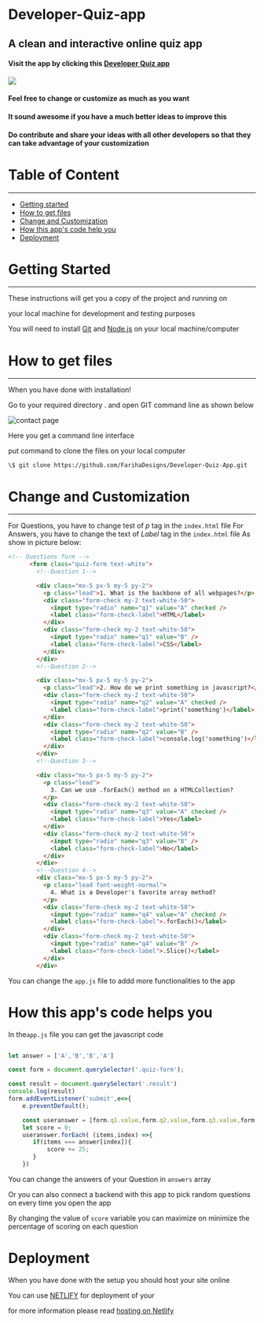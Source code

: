 # Developer-Quiz-app
## A clean and interactive online quiz app

#### Visit the app by clicking this [Developer Quiz app](https://developerquiz1213.netlify.app/)
![](Video/devQuiz.gif)

#### Feel free to change or customize as much as you want

#### It sound awesome if you have a much better ideas to improve this

#### Do contribute and share your ideas with all other developers so that they can take advantage of your customization

Table of Content
================

* * * * *

-   [Getting started](#)
-   [How to get files](#)
-   [Change and Customization](#)
-   [How this app's code help you](#)
-   [Deployment](#)


Getting Started
===============

* * * * *

These instructions will get you a copy of the project and running on

your local machine for development and testing purposes

You will need to install [Git](https://git-scm.com/downloads) and [Node.js](https://nodejs.org/en/download/) on your local machine/computer

How to get files
================

* * * * *

When you have done with installation!

Go to your required directory . and open GIT command line as shown below

![contact page](images/GITBASH.jpg)

Here you get a command line interface

put command to clone the files on your local computer

```git
\$ git clone https://github.com/FarihaDesigns/Developer-Quiz-App.git
```
Change and Customization
========================

* * * * *
For Questions, you have to change test of _p_ tag in the `index.html` file
For Answers, you have to change the text of _Label_ tag in the `index.html` file
As show in picture below:

```html
<!-- Questions form -->
      <form class="quiz-form text-white">
        <!--Question 1-->

        <div class="mx-5 px-5 my-5 py-2">
          <p class="lead">1. What is the backbone of all webpages?</p>
          <div class="form-check my-2 text-white-50">
            <input type="radio" name="q1" value="A" checked />
            <label class="form-check-label">HTML</label>
          </div>
          <div class="form-check my-2 text-white-50">
            <input type="radio" name="q1" value="B" />
            <label class="form-check-label">CSS</label>
          </div>
        </div>
        <!--Question 2-->

        <div class="mx-5 px-5 my-5 py-2">
          <p class="lead">2. How do we print something in javascript?</p>
          <div class="form-check my-2 text-white-50">
            <input type="radio" name="q2" value="A" checked />
            <label class="form-check-label">print('something')</label>
          </div>
          <div class="form-check my-2 text-white-50">
            <input type="radio" name="q2" value="B" />
            <label class="form-check-label">console.log('something')</label>
          </div>
        </div>
        <!--Question 3-->

        <div class="mx-5 px-5 my-5 py-2">
          <p class="lead">
            3. Can we use .forEach() method on a HTMLCollection?
          </p>
          <div class="form-check my-2 text-white-50">
            <input type="radio" name="q3" value="A" checked />
            <label class="form-check-label">Yes</label>
          </div>
          <div class="form-check my-2 text-white-50">
            <input type="radio" name="q3" value="B" />
            <label class="form-check-label">No</label>
          </div>
        </div>
        <!--Question 4-->
        <div class="mx-5 px-5 my-5 py-2">
          <p class="lead font-weight-normal">
            4. What is a Developer's favorite array method?
          </p>
          <div class="form-check my-2 text-white-50">
            <input type="radio" name="q4" value="A" checked />
            <label class="form-check-label">.forEach()</label>
          </div>
          <div class="form-check my-2 text-white-50">
            <input type="radio" name="q4" value="B" />
            <label class="form-check-label">.Slice()</label>
          </div>
        </div>
```


You can change the `app.js` file to addd more functionalities to the app


How this app's code helps you
========================
In the`app.js` file you can get the javascript code 

```js

let answer = ['A','B','B','A']

const form = document.querySelector('.quiz-form');

const result = document.querySelector('.result')
console.log(result)
form.addEventListener('submit',e=>{
    e.preventDefault();

    const useranswer = [form.q1.value,form.q2.value,form.q3.value,form.q4.value]
    let score = 0;
    useranswer.forEach( (items,index) =>{
       if(items === answer[index]){
           score += 25;
       }
    })
```

You can change the answers of your Question in `answers` array

Or you can also connect a backend with this app to pick random questions on every time you open the app

By changing the value of `score` variable you can maximize on minimize the percentage of scoring on each question 

Deployment
========================
When you have done with the setup you should host your site online

You can use [NETLIFY](https://www.netlify.com/) for deployment of your

for more information please read [hosting on Netlify](https://create-react-app.dev/docs/deployment/#netlify)

